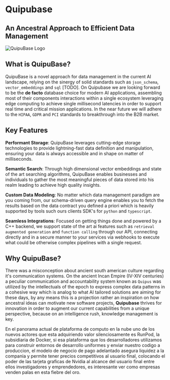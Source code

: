 # Quipubase

## **An Ancestral Approach to Efficient Data Management**

![QuipuBase Logo](/favicon.svg)

## What is QuipuBase?

QuipuBase is a novel approach for data management in the current AI landscape, relying on the sinergy of solid standards such as `json_schema`, `vector_embeddings` and `sql` [TODO].
On Quipubase we are looking forward to be the **de facto** database choice for modern AI applications, assembling most of their components interactions within a single ecosystem leveraging edge computing to achieve single millisecond latencies in order to support real time and critical mission applications. In the near future we will adhere to the `HIPAA`, `GDPR` and `PCI` standards to breakthrough into the B2B market.

## Key Features

**Performant Storage**: QuipuBase leverages cutting-edge storage technologies to provide lightning-fast data definition and manipulation, ensuring your data is always accessible and in shape on matter of milliseconds.

**Semantic Search**: Through high dimensional vector embeddings and state of the art searching algorithms, QuipuBase enables businesses and individuals to gather the most meaningful pieces of data stored into his realm leading to achieve high quality insights.

**Custom Data Modeling**: No matter which data management paradigm are you coming from, our schema-driven query engine enables you to fetch the results based on the data contract you defined a priori which is heavily supported by tools such ours clients SDK's for `python` and `typescript`.

**Seamless Integrations**: Focused on getting things done and powered by a C++ backend, we support state of the art ai features such as `retrieval augmented generation` and `function calling` through our API, connecting directly and in a secure manner to your services via webhooks to execute what could be otherwise complex pipelines with a single request.

## Why QuipuBase?

There was a misconception about ancient south american culture regarding it's communication systems. On the ancient Incan Empire (IV-XIV centuries) a peculiar communication and accountability system known as `Quipus` was utilized by the intellectuals of the epoch to express complex data patterns in a cohesive way which is analog to what AI tailored solutions are aiming for these days, by any means this is a projection rather an inspiration on how ancestral ideas can motivate new software projects, **Quipubase** thrives for innovation in order to augment our current capabilities from a unique perspective, because on an intelligence rush, knowledge management is key.






En el panorama actual de plataforma de computo en la nube uno de los nuevos actores que esta adquiriendo valor silenciosamente es RunPod, la subsidiaria de Docker, si esa plataforma que los desarrolladores utilizamos para construir entornos de desarrollo uniformes y enviar nuestro codigo a produccion, el modelo de negocio de pago adelantado asegura liquidez a la compania y permite tener precios competitivos al usuario final, colocando el poder de las tarjeta graficas de Nvidia al alcance del usuario final entre ellos investigadores y emprendedores, es interesante ver como empresas venden palas en esta fiebre del oro.